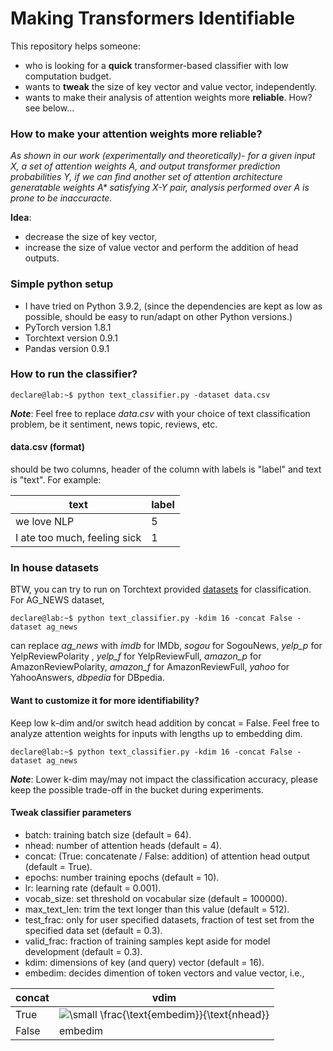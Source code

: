 # Making Transformers Identifiable 

This repository helps someone:
* who is looking for a **quick** transformer-based classifier with low computation budget.
* wants to **tweak** the size of key vector and value vector, independently.
* wants to make their analysis of attention weights more **reliable**. How? see below...

### How to make your attention weights more reliable?

_As shown in our work (experimentally and theoretically)- for a given input X, a set of attention weights A, and output transformer prediction probabilities Y, if we can find another set of attention architecture generatable weights A* satisfying X-Y pair, analysis performed over A is prone to be inaccuracte._ 

**Idea**:
* decrease the size of key vector,
* increase the size of value vector and perform the addition of head outputs.

### Simple python setup
* I have tried on Python 3.9.2, 
(since the dependencies are kept as low as possible, should be easy to run/adapt on other Python versions.)
* PyTorch version 1.8.1
* Torchtext version 0.9.1
* Pandas version 0.9.1

### How to run the classifier?
```console
declare@lab:~$ python text_classifier.py -dataset data.csv
```
***Note***: Feel free to replace _data.csv_ with your choice of text classification problem, be it sentiment, news topic, reviews, etc.

#### data.csv (format)
should be two columns, header of the column with labels is "label" and text is "text". For example:

| text | label |
|-------|-----|
| we love NLP  | 5 |
| I ate too much, feeling sick   | 1  |

### In house datasets
BTW, you can try to run on Torchtext provided [datasets](https://pytorch.org/text/stable/datasets.html#id5) for classification. For AG_NEWS dataset,  
```console
declare@lab:~$ python text_classifier.py -kdim 16 -concat False -dataset ag_news
```
can replace _ag_news_ with _imdb_ for IMDb, _sogou_ for SogouNews, _yelp_p_ for YelpReviewPolarity
, _yelp_f_ for YelpReviewFull, _amazon_p_ for AmazonReviewPolarity, _amazon_f_ for AmazonReviewFull, _yahoo_ for YahooAnswers, _dbpedia_ for DBpedia.

#### Want to customize it for more identifiability?
Keep low k-dim and/or switch head addition by concat = False. Feel free to analyze attention weights for inputs with lengths up to embedding dim.

```console
declare@lab:~$ python text_classifier.py -kdim 16 -concat False -dataset ag_news
```
***Note***: Lower k-dim may/may not impact the classification accuracy, please keep the possible trade-off in the bucket during experiments.

#### Tweak classifier parameters
* batch: training batch size (default = 64).
* nhead: number of attention heads (default = 4).
* concat: (True: concatenate / False: addition) of attention head output (default = True).
* epochs: number training epochs (default = 10).
* lr: learning rate (default = 0.001).
* vocab_size: set threshold on vocabular size (default = 100000).
* max_text_len: trim the text longer than this value (default = 512).
* test_frac: only for user specified datasets, fraction of test set from the specified data set (default = 0.3).
* valid_frac: fraction of training samples kept aside for model development (default = 0.3).
* kdim: dimensions of key (and query) vector (default = 16).
* embedim: decides dimention of token vectors and value vector, i.e.,

| concat | vdim |
|-------|-----|
| True  | <img src="https://latex.codecogs.com/svg.latex?\small&space;\frac{\text{embedim}}{\text{nhead}}" title="\small \frac{\text{embedim}}{\text{nhead}}" />|
| False  | embedim |


